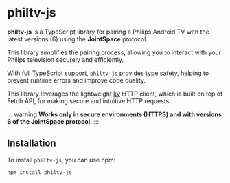 # philtv-js

**philtv-js** is a TypeScript library for pairing a Philips Android TV with the latest versions (6) using the **JointSpace** protocol. 

This library simplifies the pairing process, allowing you to interact with your Philips television securely and efficiently.

With full TypeScript support, `philtv-js` provides type safety, helping to prevent runtime errors and improve code quality.

This library leverages the lightweight [ky](https://github.com/sindresorhus/ky) HTTP client, which is built on top of Fetch API, for making secure and intuitive HTTP requests.

::: warning
**Works only in secure environments (HTTPS) and with versions 6 of the JointSpace protocol.**
:::

## Installation

To install `philtv-js`, you can use npm:

```bash
npm install philtv-js
```
